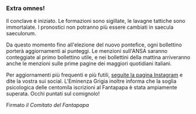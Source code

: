 ### Extra omnes!

Il conclave è iniziato. Le formazioni sono sigillate, le lavagne tattiche sono immortalate.
I pronostici non potranno più essere cambiati in saecula saeculorum.

Da questo momento fino all'elezione del nuovo pontefice, ogni bollettino porterà aggiornamenti ai punteggi.
Le menzioni sull'ANSA saranno conteggiate al primo bollettino utile, e nei bollettini della mattina arriveranno anche le menzioni sulle prime pagine dei maggiori quotidiani italiani.

Per aggiornamenti più frequenti e più futili, <a href="https://www.instagram.com/fantapapa_org" target="_blank">seguite la pagina Instagram</a> e dite la vostra sui social.
L'Eminenza Grigia inoltre informa che la soglia psicologica delle centomila iscrizioni al Fantapapa è stata ampiamente superata.
Occhi puntati sul comignolo!

Firmato _il Comitato del Fantapapa_
